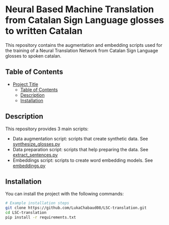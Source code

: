 # Neural Based Machine Translation from Catalan Sign Language glosses to written Catalan

This repository contains the augmentation and embedding scripts used for the training of a Neural Translation Network from Catalan Sign Language glosses to spoken catalan.

## Table of Contents

- [Project Title](#project-title)
  - [Table of Contents](#table-of-contents)
  - [Description](#description)
  - [Installation](#installation)

## Description

This repository provides 3 main scripts:

- Data augmentation script: scripts that create synthetic data. See [synthesize_glosses.py](synthesize_glosses.py)
- Data preparation script: scripts that help preparing the data. See [extract_sentences.py](extract_sentences.py)
- Embeddings script: scripts to create word embedding models. See [embeddings.py](embeddings.py)

## Installation

You can install the project with the following commands:

```bash
# Example installation steps
git clone https://github.com/LukaChabaud08/LSC-translation.git
cd LSC-translation
pip install -r requirements.txt
```
